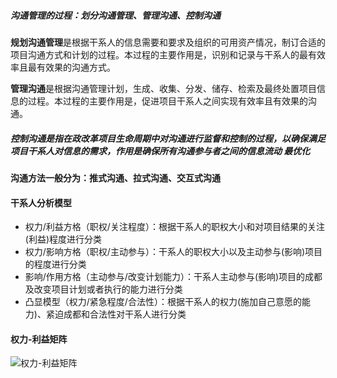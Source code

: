 ##### 沟通管理的过程：划分沟通管理、管理沟通、控制沟通

**规划沟通管理**是根据干系人的信息需要和要求及组织的可用资产情况，制订合适的项目沟通方式和计划的过程。本过程的主要作用是，识别和记录与干系人的最有效率且最有效果的沟通方式。

**管理沟通**是根据沟通管理计划，生成、收集、分发、储存、检索及最终处置项目信息的过程。本过程的主要作用是，促进项目干系人之间实现有效率且有效果的沟通。

##### 控制沟通是指在政改革项目生命周期中对沟通进行监督和控制的过程，以确保满足项目干系人对信息的需求，作用是确保所有沟通参与者之间的信息流动 最优化

#### 沟通方法一般分为：推式沟通、拉式沟通、交互式沟通

#### 干系人分析模型

- 权力/利益方格（职权/关注程度）：根据干系人的职权大小和对项目结果的关注(利益)程度进行分类
- 权力/影响方格（职权/主动参与）：干系人的职权大小以及主动参与(影响)项目的程度进行分类
- 影响/作用方格（主动参与/改变计划能力）：干系人主动参与(影响)项目的成都及改变项目计划或者执行的能力进行分类
- 凸显模型（权力/紧急程度/合法性）：根据干系人的权力(施加自己意愿的能力)、紧迫成都和合法性对干系人进行分类

#### 权力-利益矩阵



![权力-利益矩阵](https://github.com/youcai922/gaoxiang2022/blob/main/99src/权力-利益矩阵.png?raw=true)



